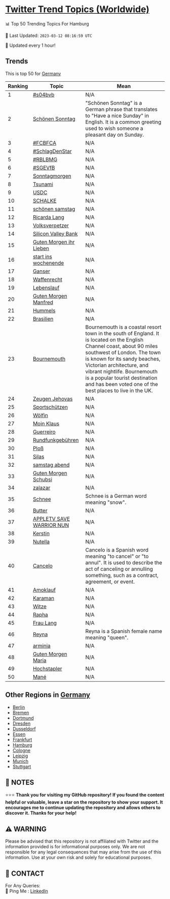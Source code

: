 [Twitter Trend Topics (Worldwide)](https://github.com/ErcinDedeoglu/Twitter-Trend-Topics)
==========


📊 Top 50 Trending Topics For Hamburg

📆 Last Updated: `2023-03-12 08:16:59 UTC`

🔧 Updated every 1 hour!


## Trends

This is top 50 for [Germany](</Germany>)

| Ranking | Topic | Mean |
| ------- | ------------ | ------------ |
| 1 | [#s04bvb](http://twitter.com/search?q=%23s04bvb) | N/A |
| 2 | [Schönen Sonntag](http://twitter.com/search?q=Sch%c3%b6nen+Sonntag) | "Schönen Sonntag" is a German phrase that translates to "Have a nice Sunday" in English. It is a common greeting used to wish someone a pleasant day on Sunday. |
| 3 | [#FCBFCA](http://twitter.com/search?q=%23FCBFCA) | N/A |
| 4 | [#SchlagDenStar](http://twitter.com/search?q=%23SchlagDenStar) | N/A |
| 5 | [#RBLBMG](http://twitter.com/search?q=%23RBLBMG) | N/A |
| 6 | [#SGEVfB](http://twitter.com/search?q=%23SGEVfB) | N/A |
| 7 | [Sonntagmorgen](http://twitter.com/search?q=Sonntagmorgen) | N/A |
| 8 | [Tsunami](http://twitter.com/search?q=Tsunami) | N/A |
| 9 | [USDC](http://twitter.com/search?q=USDC) | N/A |
| 10 | [SCHALKE](http://twitter.com/search?q=SCHALKE) | N/A |
| 11 | [schönen samstag](http://twitter.com/search?q=sch%c3%b6nen+samstag) | N/A |
| 12 | [Ricarda Lang](http://twitter.com/search?q=Ricarda+Lang) | N/A |
| 13 | [Volksverpetzer](http://twitter.com/search?q=Volksverpetzer) | N/A |
| 14 | [Silicon Valley Bank](http://twitter.com/search?q=Silicon+Valley+Bank) | N/A |
| 15 | [Guten Morgen ihr Lieben](http://twitter.com/search?q=Guten+Morgen+ihr+Lieben) | N/A |
| 16 | [start ins wochenende](http://twitter.com/search?q=start+ins+wochenende) | N/A |
| 17 | [Ganser](http://twitter.com/search?q=Ganser) | N/A |
| 18 | [Waffenrecht](http://twitter.com/search?q=Waffenrecht) | N/A |
| 19 | [Lebenslauf](http://twitter.com/search?q=Lebenslauf) | N/A |
| 20 | [Guten Morgen Manfred](http://twitter.com/search?q=Guten+Morgen+Manfred) | N/A |
| 21 | [Hummels](http://twitter.com/search?q=Hummels) | N/A |
| 22 | [Brasilien](http://twitter.com/search?q=Brasilien) | N/A |
| 23 | [Bournemouth](http://twitter.com/search?q=Bournemouth) | Bournemouth is a coastal resort town in the south of England. It is located on the English Channel coast, about 90 miles southwest of London. The town is known for its sandy beaches, Victorian architecture, and vibrant nightlife. Bournemouth is a popular tourist destination and has been voted one of the best places to live in the UK. |
| 24 | [Zeugen Jehovas](http://twitter.com/search?q=Zeugen+Jehovas) | N/A |
| 25 | [Sportschützen](http://twitter.com/search?q=Sportsch%c3%bctzen) | N/A |
| 26 | [Wölfin](http://twitter.com/search?q=W%c3%b6lfin) | N/A |
| 27 | [Moin Klaus](http://twitter.com/search?q=Moin+Klaus) | N/A |
| 28 | [Guerreiro](http://twitter.com/search?q=Guerreiro) | N/A |
| 29 | [Rundfunkgebühren](http://twitter.com/search?q=Rundfunkgeb%c3%bchren) | N/A |
| 30 | [Ploß](http://twitter.com/search?q=Plo%c3%9f) | N/A |
| 31 | [Silas](http://twitter.com/search?q=Silas) | N/A |
| 32 | [samstag abend](http://twitter.com/search?q=samstag+abend) | N/A |
| 33 | [Guten Morgen Schubsi](http://twitter.com/search?q=Guten+Morgen+Schubsi) | N/A |
| 34 | [zalazar](http://twitter.com/search?q=zalazar) | N/A |
| 35 | [Schnee](http://twitter.com/search?q=Schnee) | Schnee is a German word meaning "snow". |
| 36 | [Butter](http://twitter.com/search?q=Butter) | N/A |
| 37 | [APPLETV SAVE WARRIOR NUN](http://twitter.com/search?q=APPLETV+SAVE+WARRIOR+NUN) | N/A |
| 38 | [Kerstin](http://twitter.com/search?q=Kerstin) | N/A |
| 39 | [Nutella](http://twitter.com/search?q=Nutella) | N/A |
| 40 | [Cancelo](http://twitter.com/search?q=Cancelo) | Cancelo is a Spanish word meaning "to cancel" or "to annul". It is used to describe the act of canceling or annulling something, such as a contract, agreement, or event. |
| 41 | [Amoklauf](http://twitter.com/search?q=Amoklauf) | N/A |
| 42 | [Karaman](http://twitter.com/search?q=Karaman) | N/A |
| 43 | [Witze](http://twitter.com/search?q=Witze) | N/A |
| 44 | [Rapha](http://twitter.com/search?q=Rapha) | N/A |
| 45 | [Frau Lang](http://twitter.com/search?q=Frau+Lang) | N/A |
| 46 | [Reyna](http://twitter.com/search?q=Reyna) | Reyna is a Spanish female name meaning "queen". |
| 47 | [arminia](http://twitter.com/search?q=arminia) | N/A |
| 48 | [Guten Morgen Maria](http://twitter.com/search?q=Guten+Morgen+Maria) | N/A |
| 49 | [Hochstapler](http://twitter.com/search?q=Hochstapler) | N/A |
| 50 | [Mané](http://twitter.com/search?q=Man%c3%a9) | N/A |



## Other Regions in [Germany](</Germany>)

* [Berlin](</Germany/Berlin.md>)
* [Bremen](</Germany/Bremen.md>)
* [Dortmund](</Germany/Dortmund.md>)
* [Dresden](</Germany/Dresden.md>)
* [Dusseldorf](</Germany/Dusseldorf.md>)
* [Essen](</Germany/Essen.md>)
* [Frankfurt](</Germany/Frankfurt.md>)
* [Hamburg](</Germany/Hamburg.md>)
* [Cologne](</Germany/Cologne.md>)
* [Leipzig](</Germany/Leipzig.md>)
* [Munich](</Germany/Munich.md>)
* [Stuttgart](</Germany/Stuttgart.md>)



## 📝 NOTES

⭐⭐⭐ **Thank you for visiting my GitHub repository! If you found the content helpful or valuable, leave a star on the repository to show your support. It encourages me to continue updating the repository and allows others to discover it. Thanks for your help!**


## ⚠️ WARNING

Please be advised that this repository is not affiliated with Twitter and the information provided is for informational purposes only. We are not responsible for any legal consequences that may arise from the use of this information. Use at your own risk and solely for educational purposes.


## 📨 CONTACT

 For Any Queries:  
            🏓 Ping Me : [LinkedIn](https://www.linkedin.com/in/ercindedeoglu/)
